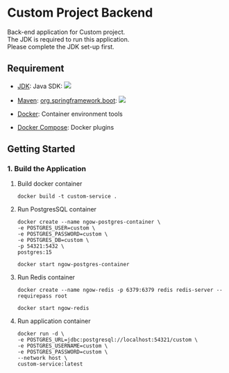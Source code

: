 # Custom Project Backend

Back-end application for Custom project.  
The JDK is required to run this application.  
Please complete the JDK set-up first.

## Requirement

- [JDK](https://openjdk.org/): Java SDK: ![](https://img.shields.io/badge/version-21.0.5-blue)

- [Maven](https://maven.apache.org/): [org.springframework.boot](https://plugins.gradle.org/plugin/org.springframework.boot): ![](https://img.shields.io/badge/version-3.4.0-blue)

- [Docker](https://www.docker.com/): Container environment tools
- [Docker Compose](https://docs.docker.com/compose/): Docker plugins

## Getting Started

### 1. Build the Application

1. Build docker container

   ```shell
   docker build -t custom-service .
   ```

2. Run PostgresSQL container

   ```shell
   docker create --name ngow-postgres-container \
   -e POSTGRES_USER=custom \
   -e POSTGRES_PASSWORD=custom \
   -e POSTGRES_DB=custom \
   -p 54321:5432 \
   postgres:15
   ```

   ```shell
   docker start ngow-postgres-container
   ```
3. Run Redis container

   ```shell
   docker create --name ngow-redis -p 6379:6379 redis redis-server --requirepass root
   ```

   ```shell
   docker start ngow-redis
   ```

4. Run application container

   ```shell
   docker run -d \
   -e POSTGRES_URL=jdbc:postgresql://localhost:54321/custom \
   -e POSTGRES_USERNAME=custom \
   -e POSTGRES_PASSWORD=custom \
   --network host \
   custom-service:latest
   ```
